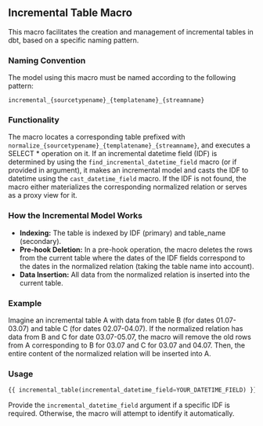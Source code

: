 ## Incremental Table Macro

This macro facilitates the creation and management of incremental tables in dbt, based on a specific naming pattern.

### Naming Convention

The model using this macro must be named according to the following pattern:
```
incremental_{sourcetypename}_{templatename}_{streamname}
```

### Functionality

The macro locates a corresponding table prefixed with `normalize_{sourcetypename}_{templatename}_{streamname}`, and executes a SELECT * operation on it. If an incremental datetime field (IDF) is determined by using the `find_incremental_datetime_field` macro (or if provided in argument), it makes an incremental model and casts the IDF to datetime using the `cast_datetime_field` macro. If the IDF is not found, the macro either materializes the corresponding normalized relation or serves as a proxy view for it.

### How the Incremental Model Works

- **Indexing:** The table is indexed by IDF (primary) and table_name (secondary).
- **Pre-hook Deletion:** In a pre-hook operation, the macro deletes the rows from the current table where the dates of the IDF fields correspond to the dates in the normalized relation (taking the table name into account).
- **Data Insertion:** All data from the normalized relation is inserted into the current table.

### Example

Imagine an incremental table A with data from table B (for dates 01.07-03.07) and table C (for dates 02.07-04.07). If the normalized relation has data from B and C for date 03.07-05.07, the macro will remove the old rows from A corresponding to B for 03.07 and C for 03.07 and 04.07. Then, the entire content of the normalized relation will be inserted into A.

### Usage
```sql
{{ incremental_table(incremental_datetime_field=YOUR_DATETIME_FIELD) }}
```
Provide the `incremental_datetime_field` argument if a specific IDF is required. Otherwise, the macro will attempt to identify it automatically.
